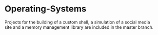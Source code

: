 # Operating-Systems
Projects for the building of a custom shell, a simulation of a social media site and a memory management library are included in the master branch.

